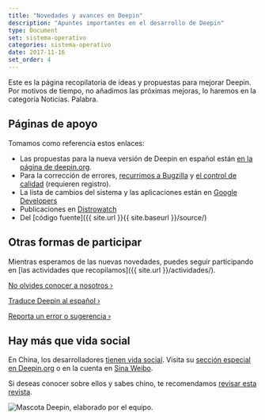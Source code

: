 ```yaml
---
title: "Novedades y avances en Deepin"
description: "Apuntes importantes en el desarrollo de Deepin"
type: Document
set: sistema-operativo
categories: sistema-operativo
date: 2017-11-16
set_order: 4
---
```

Este es la página recopilatoria de ideas y propuestas para mejorar Deepin. Por motivos de tiempo, no añadimos las próximas mejoras, lo haremos en la categoría Noticias. Palabra.

## Páginas de apoyo
Tomamos como referencia estos enlaces:
* Las propuestas para la nueva versión de Deepin en español están [en la página de deepin.org](https://www.deepin.org/en/developer-community/planning/).
* Para la corrección de errores, [recurrimos a Bugzilla](https://bugzilla.deepin.io/) y [el control de calidad](https://cr.deepin.io/) (requieren registro).
* La lista de cambios del sistema y las aplicaciones están en [Google Developers](https://groups.google.com/forum/#!forum/deepin-developers)
* Publicaciones en [Distrowatch](http://distrowatch.com/table.php?distribution=deepin)
* Del [código fuente]({{ site.url }}{{ site.baseurl }}/source/)

## Otras formas de participar
Mientras esperamos de las nuevas novedades, puedes seguir participando en [las actividades que recopilamos]({{ site.url }}/actividades/).

<a class="radius button small" href="{{ site.url }}{{ site.baseurl }}/info/">No olvides conocer a nosotros ›</a>

<a class="radius button small" href="{{ site.url }}{{ site.baseurl }}/translate/">Traduce Deepin al español ›</a>

<a class="radius button small" href="{{ site.url }}{{ site.baseurl }}/actividades/feedback/">Reporta un error o sugerencia ›</a>

## Hay más que vida social
En China, los desarrolladores [tienen vida social](https://web.archive.org/web/20170703084642/https://www.deepin.org/welcome-to-whlug/). Visita su [sección especial en Deepin.org](https://www.deepin.org/category/whlug-news/) o en la cuenta en [Sina Weibo](http://weibo.com/linuxdeepinnew).

Si deseas conocer sobre ellos y sabes chino, te recomendamos [revisar esta revista](https://www.deepin.com/wp-content/uploads/2016/12/%E7%94%B5%E5%AD%90%E7%89%88%E5%86%85%E5%88%8A-1.pdf).

<div class="row">
    <div class="medium-12 columns t30">
    <img src="{{ site.urlimg }}deepinmascot.jpg" alt="Mascota Deepin, elaborado por el equipo.">
    </div><!-- /.medium-4.columns -->
</div>
